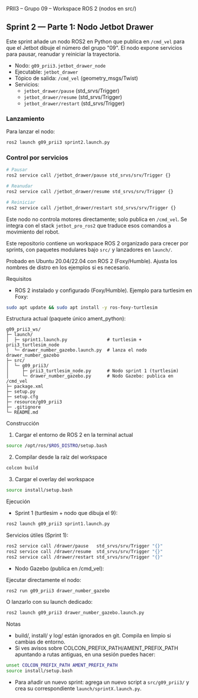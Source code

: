 PRII3 – Grupo 09 – Workspace ROS 2 (nodos en src/)

## Sprint 2 — Parte 1: Nodo Jetbot Drawer

Este sprint añade un nodo ROS2 en Python que publica en `/cmd_vel` para que el Jetbot dibuje el número del grupo "09". El nodo expone servicios para pausar, reanudar y reiniciar la trayectoria.

- Nodo: `g09_prii3.jetbot_drawer_node`
- Ejecutable: `jetbot_drawer`
- Tópico de salida: `/cmd_vel` (geometry_msgs/Twist)
- Servicios:
	- `jetbot_drawer/pause`   (std_srvs/Trigger)
	- `jetbot_drawer/resume`  (std_srvs/Trigger)
	- `jetbot_drawer/restart` (std_srvs/Trigger)

### Lanzamiento

Para lanzar el nodo:

```bash
ros2 launch g09_prii3 sprint2.launch.py
```

### Control por servicios

```bash
# Pausar
ros2 service call /jetbot_drawer/pause std_srvs/srv/Trigger {}

# Reanudar
ros2 service call /jetbot_drawer/resume std_srvs/srv/Trigger {}

# Reiniciar
ros2 service call /jetbot_drawer/restart std_srvs/srv/Trigger {}
```

Este nodo no controla motores directamente; solo publica en `/cmd_vel`. Se integra con el stack `jetbot_pro_ros2` que traduce esos comandos a movimiento del robot.

Este repositorio contiene un workspace ROS 2 organizado para crecer por sprints, con paquetes modulares bajo `src/` y lanzadores en `launch/`.

Probado en Ubuntu 20.04/22.04 con ROS 2 (Foxy/Humble). Ajusta los nombres de distro en los ejemplos si es necesario.

Requisitos

- ROS 2 instalado y configurado (Foxy/Humble). Ejemplo para turtlesim en Foxy:

```bash
sudo apt update && sudo apt install -y ros-foxy-turtlesim
```

Estructura actual (paquete único ament_python):

```
g09_prii3_ws/
├─ launch/
│  ├─ sprint1.launch.py               # turtlesim + prii3_turtlesim_node
│  └─ drawer_number_gazebo.launch.py  # lanza el nodo drawer_number_gazebo
├─ src/
│  └─ g09_prii3/
│     ├─ prii3_turtlesim_node.py      # Nodo sprint 1 (turtlesim)
│     └─ drawer_number_gazebo.py      # Nodo Gazebo: publica en /cmd_vel
├─ package.xml
├─ setup.py
├─ setup.cfg
├─ resource/g09_prii3
├─ .gitignore
└─ README.md
```

Construcción

1) Cargar el entorno de ROS 2 en la terminal actual

```bash
source /opt/ros/$ROS_DISTRO/setup.bash
```

2) Compilar desde la raíz del workspace

```bash
colcon build
```

3) Cargar el overlay del workspace

```bash
source install/setup.bash
```

Ejecución

- Sprint 1 (turtlesim + nodo que dibuja el 9):

```bash
ros2 launch g09_prii3 sprint1.launch.py
```

Servicios útiles (Sprint 1):

```bash
ros2 service call /drawer/pause   std_srvs/srv/Trigger "{}"
ros2 service call /drawer/resume  std_srvs/srv/Trigger "{}"
ros2 service call /drawer/restart std_srvs/srv/Trigger "{}"
```

- Nodo Gazebo (publica en /cmd_vel):

Ejecutar directamente el nodo:

```bash
ros2 run g09_prii3 drawer_number_gazebo
```

O lanzarlo con su launch dedicado:

```bash
ros2 launch g09_prii3 drawer_number_gazebo.launch.py
```

Notas

- build/, install/ y log/ están ignorados en git. Compila en limpio si cambias de entorno.
- Si ves avisos sobre COLCON_PREFIX_PATH/AMENT_PREFIX_PATH apuntando a rutas antiguas, en una sesión puedes hacer:

```bash
unset COLCON_PREFIX_PATH AMENT_PREFIX_PATH
source install/setup.bash
```

- Para añadir un nuevo sprint: agrega un nuevo script a `src/g09_prii3/` y crea su correspondiente `launch/sprintX.launch.py`.


